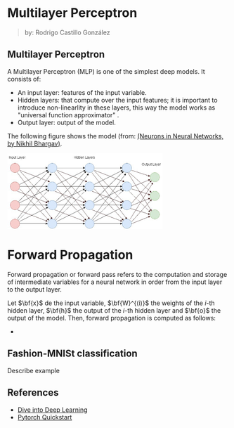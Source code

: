 # Multilayer Perceptron

> by: Rodrigo Castillo González

## Multilayer Perceptron

A Multilayer Perceptron (MLP) is one of the simplest deep models. It consists of:
* An input layer: features of the input variable.
* Hidden layers: that compute over the input features; it is important to introduce non-linearlity in these layers, this way the model works as "universal function approximator" .
* Output layer: output of the model.

The following figure shows the model (from: [(Neurons in Neural Networks, by Nikhil Bhargav)](https://www.baeldung.com/cs/neural-networks-neurons).

<img src="/imgs/mlp.png" alt="Multi-layer Perceptron" width="70%" height="70%">

# Forward Propagation

Forward propagation or forward pass refers to the computation and storage of intermediate variables for a neural network in order from the input layer to the output layer.

Let $\bf{x}$ de the input variable, $\bf{W}^{(i)}$ the weights of the $i$-th hidden layer, $\bf{h}$ the output of the $i$-th hidden layer and $\bf{o}$ the output of the model. Then, forward propagation is computed as follows:

* 

## Fashion-MNISt classification

Describe example

## References
* [Dive into Deep Learning](https://d2l.ai/)
* [Pytorch Quickstart](https://pytorch.org/tutorials/beginner/basics/quickstart_tutorial.html)
